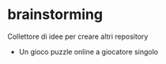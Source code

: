 # brainstorming
Collettore di idee per creare altri repository

- Un gioco puzzle online a giocatore singolo
